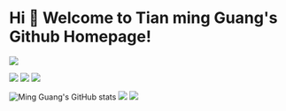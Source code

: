 
<!--
**Shy2593666979/Shy2593666979** is a ✨ _special_ ✨ repository because its `README.md` (this file) appears on your GitHub profile

Here are some ideas to get you started:

- 🔭 I’m currently working on ...
- 🌱 I’m currently learning ...
- 👯 I’m looking to collaborate on ...
- 🤔 I’m looking for help with ...
- 💬 Ask me about ...
- 📫 How to reach me: ...
- 😄 Pronouns: ...
- ⚡ Fun fact: ...
![](https://stats.justsong.cn/api/nowcoder?id=881461033&theme=dark)
-->
# Hi 🎉 Welcome to Tian ming Guang's Github Homepage!

<img src="https://readme-typing-svg.herokuapp.com/?lines=Welcome,%20visitor!;Hello%20Github%20World!&font=Roboto" />

<p>
<img src="https://img.shields.io/static/v1?label=Program&message=C++&color=blue"/>
<a href="https://blog.csdn.net/m0_63743577?type=blog"><img src="https://img.shields.io/static/v1?label=Blog&message=CSDN&color=red"/></a>
<a href="https://space.bilibili.com/1498413378"><img src="https://img.shields.io/static/v1?label=Video&message=Bilibili&color=cyan"/></a>

</p>

![Ming Guang's GitHub stats](https://github-readme-stats.vercel.app/api?username=Shy2593666979&show_icons=true&theme=tokyonight)
![](https://github-readme-stats.vercel.app/api/top-langs/?username=Shy2593666979&theme=dark&layout=compact)
![](https://activity-graph.herokuapp.com/graph?username=Shy2593666979&theme=github)
<!--
![](https://stats.justsong.cn/api/csdn?id=m0_63743577&theme=dark)
![](https://stats.justsong.cn/api/leetcode?username=ku-mu-feng-chun-i-b&cn=true&theme=dark)
-->
